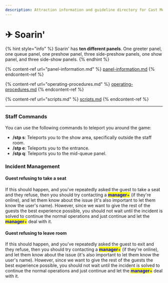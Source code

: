 ```yaml
---
description: Attraction information and guideline directory for Cast Members
---
```


# ✈ Soarin'

{% hint style="info" %}
Soarin' has **ten different panels**. One greeter panel, one queue panel, one preshow panel, three side-preshow panels, one show panel, and three side-show panels.
{% endhint %}

{% content-ref url="panel-information.md" %}
[panel-information.md](panel-information.md)
{% endcontent-ref %}

{% content-ref url="operating-procedures.md" %}
[operating-procedures.md](operating-procedures.md)
{% endcontent-ref %}

{% content-ref url="scripts.md" %}
[scripts.md](scripts.md)
{% endcontent-ref %}

***

### Staff Commands

You can use the following commands to teleport you around the game:

* **/stp s**: Teleports you to the show area, specifically outside the staff room.&#x20;
* **/stp e**: Teleports you to the entrance.&#x20;
* **/stp q**: Teleports you to the mid-queue panel.

### Incident Management

#### Guest refusing to take a seat

If this should happen, and you've repeatedly asked the guest to take a seat and they refuse, then you should try contacting a <mark style="color:blue;">**manager**</mark><mark style="color:blue;">+</mark> (if they're online), and let them know about the issue (it's also important to let them know the user's name). However, since we want to give the rest of the guests the best experience possible, you should not wait until the incident is solved to continue the normal operations and just continue and let the <mark style="color:blue;">**manager**</mark><mark style="color:blue;">+</mark> deal with it.

#### Guest refusing to leave room

If this should happen, and you've repeatedly asked the guest to exit and they refuse, then you should try contacting a <mark style="color:blue;">**manager**</mark><mark style="color:blue;">+</mark> (if they're online), and let them know about the issue (it's also important to let them know the user's name). However, since we want to give the rest of the guests the best experience possible, you should not wait until the incident is solved to continue the normal operations and just continue and let the <mark style="color:blue;">**manager**</mark><mark style="color:blue;">+</mark> deal with it.

